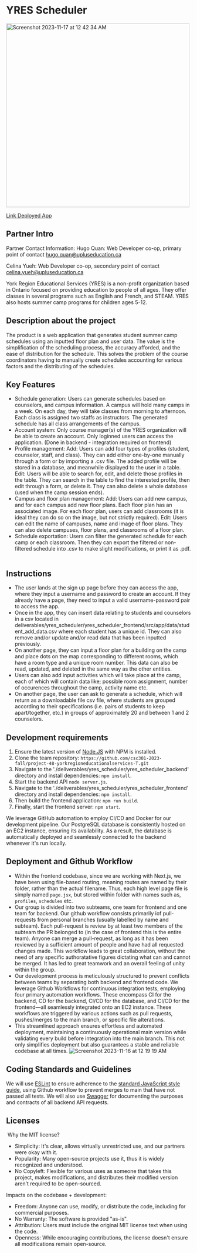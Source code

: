 # YRES Scheduler 

<img width="500" alt="Screenshot 2023-11-17 at 12 42 34 AM" src="https://github.com/csc301-2023-fall/project-48-yorkregioneducationalservices-T/assets/65968691/31d3ab77-02c4-44a2-9460-b0783665c2bb">


[Link Deployed App](http://ec2-18-218-217-198.us-east-2.compute.amazonaws.com:3000/)
## Partner Intro
Partner Contact Information:
Hugo Quan: Web Developer co-op, primary point of contact
hugo.quan@upluseducation.ca

Celina Yueh: Web Developer co-op, secondary point of contact
celina.yueh@upluseducation.ca

York Region Educational Services (YRES) is a non-profit organization based in Ontario focused on providing education to people of all ages. They offer classes in several programs such as English and French, and STEAM. YRES also hosts summer camp programs for children ages 5-12.

## Description about the project
The product is a web application that generates student summer camp schedules using an inputted floor plan and user data. The value is the simplification of the scheduling process, the accuracy afforded, and the ease of distribution for the schedule. This solves the problem of the course coordinators having to manually create schedules accounting for various factors and the distributing of the schedules.
​
## Key Features
 * Schedule generation: Users can generate schedules based on counselors, and campus information. A campus will hold many camps in a week. On each day, they will take classes from morning to afternoon. Each class is assigned two staffs as instructors. The generated schedule has all class arrangements of the campus.
 * Account system: Only course manager(s) of the YRES organization will be able to create an account. Only loginned users can access the application. (Done in backend - integration required on frontend)
 * Profile management: Add: Users can add four types of profiles (student, counselor, staff, and class). They can add either one-by-one manually through a form or by importing a .csv file. The added profile will be stored in a database, and meanwhile displayed to the user in a table. Edit: Users will be able to search for, edit, and delete those profiles in the table.
They can search in the table to find the interested profile, then edit through a form, or delete it. They can also delete a whole database (used when the camp session ends).
 * Campus and floor plan management: Add: Users can add new campus, and for each campus add new floor plans. Each floor plan has an associated image. For each floor plan, users can add classrooms (it is ideal they can do so on the image, but not strictly required). Edit: Users can edit the name of campuses, name and image of floor plans. They can also delete campuses, floor plans, and classrooms of a floor plan.
 * Schedule exportation: Users can filter the generated schedule for each camp or each classroom. Then they can export the filtered or non-filtered schedule into .csv to make slight modifications, or print it as .pdf.
​
## Instructions
 * The user lands at the sign up page before they can access the app, where they input a username and password to create an account. If they already have a page, they need to input a valid username-password pair to access the app.
 * Once in the app, they can insert data relating to students and counselors in a csv located in deliverables/yres_scheduler/yres_scheduler_frontend/src/app/data/student_add_data.csv where each student has a unique id. They can also remove and/or update and/or read data that has been inputted previously.
 * On another page, they can input a floor plan for a building on the camp and place dots on the map corresponding to different rooms, which have a room type and a unique room number. This data can also be read, updated, and deleted in the same way as the other entities.
 * Users can also add input activities which will take place at the camp, each of which will contain data like; possible room assignment, number of occurences throughout the camp, activity name etc.
 * On another page, the user can ask to generate a schedule, which will return as a downloadable file csv file, where students are grouped according to their specifications (i.e. pairs of students to keep apart/together, etc.) in groups of approximately 20 and between 1 and 2 counselors.

 ## Development requirements
 1. Ensure the latest version of [Node.JS](https://nodejs.org/en) with NPM is installed.
 2. Clone the team repository: `https://github.com/csc301-2023-fall/project-48-yorkregioneducationalservices-T.git`
 3. Navigate to the './deliverables/yres_scheduler/yres_scheduler_backend' directory and install dependencies: `npm install`.
 4. Start the backend API `node server.js`.
 5. Navigate to the './deliverables/yres_scheduler/yres_scheduler_frontend' directory and install dependencies: `npm install`.
 6. Then build the frontend application: `npm run build`.
 7. Finally, start the frontend server: `npm start`.

We leverage GitHub automation to employ CI/CD and Docker for our development pipeline. Our PostgreSQL database is consistently hosted on an EC2 instance, ensuring its availability. As a result, the database is automatically deployed and seamlessly connected to the backend whenever it's run locally.
 
 ## Deployment and Github Workflow
 * Within the frontend codebase, since we are working with Next.js, we have been using file-based routing, meaning routes are named by their folder, rather than the actual filename. Thus, each high level page file is simply named `page.jsx`, but stored within folder with names such as, `profiles`, `schedules` etc. 
 * Our group is divided into two subteams, one team for frontend and one team for backend. Our github workflow consists primarily iof pull-requests from personal branches (usually labelled by name and subteam). Each pull-request is review by at least two members of the subteam the PR belonged to (in the case of frontend this is the entire team). Anyone can merge a pull-request, as long as it has been reviewed by a sufficient amount of people and have had all requested changes made. This workflow leads to great collaboration, without the need of any specific authoratative figures dictating what can and cannot be merged. It has led to great teamwork and an overall feeling of unity within the group. 
 * Our development process is meticulously structured to prevent conflicts between teams by separating both backend and frontend code. We leverage Github Workflows for continuous integration tests, employing four primary automation workflows. These encompass CI for the backend, CD for the backend, CI/CD for the database, and CI/CD for the frontend—all seamlessly integrated onto an EC2 instance. These workflows are triggered by various actions such as pull requests, pushes/merges to the main branch, or specific file alterations.
 * This streamlined approach ensures effortless and automated deployment, maintaining a continuously operational main version while validating every build before integration into the main branch. This not only simplifies deployment but also guarantees a stable and reliable codebase at all times.
![Screenshot 2023-11-16 at 12 19 19 AM](https://github.com/csc301-2023-fall/project-48-yorkregioneducationalservices-T/assets/65968691/cc3f71ee-a7b2-4b1a-b38f-0b997a550ff7)
 ## Coding Standards and Guidelines
We will use [ESLint](https://eslint.org) to ensure adherence to the [standard JavaScript style guide](https://google.github.io/styleguide/jsguide.html), using Github workflow to prevent merges to main that have not passed all tests. We will also use [Swagger](https://swagger.io) for documenting the purposes and contracts of all backend API requests. 
​
 ## Licenses 
​
Why the MIT license?
* Simplicity: It's clear, allows virtually unrestricted use, and our partners were okay with it.
* Popularity: Many open-source projects use it, thus it is widely recognized and understood. 
* No Copyleft: Flexible for various uses as someone that takes this project, makes modifications, and distributes their modified version aren’t required to be open-sourced.

Impacts on the codebase + development:
* Freedom: Anyone can use, modify, or distribute the code, including for commercial purposes.
* No Warranty: The software is provided "as-is".
* Attribution: Users must include the original MIT license text when using the code.
* Openness: While encouraging contributions, the license doesn't ensure all modifications remain open-source.
